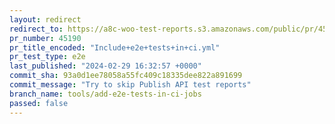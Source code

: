 ```yaml
---
layout: redirect
redirect_to: https://a8c-woo-test-reports.s3.amazonaws.com/public/pr/45190/e2e/index.html
pr_number: 45190
pr_title_encoded: "Include+e2e+tests+in+ci.yml"
pr_test_type: e2e
last_published: "2024-02-29 16:32:57 +0000"
commit_sha: 93a0d1ee78058a55fc409c18335dee822a891699
commit_message: "Try to skip Publish API test reports"
branch_name: tools/add-e2e-tests-in-ci-jobs
passed: false
---
```

